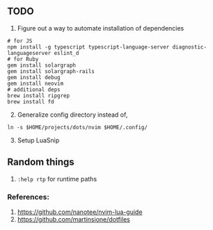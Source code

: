 TODO
----
1. Figure out a way to automate installation of dependencies
```
# for JS
npm install -g typescript typescript-language-server diagnostic-languageserver eslint_d
# for Ruby
gem install solargraph
gem install solargraph-rails
gem install debug 
gem install neovim
# additional deps
brew install ripgrep
brew install fd
```
2. Generalize config directory instead of,
```
ln -s $HOME/projects/dots/nvim $HOME/.config/
```
3. Setup LuaSnip

## Random things

1. `:help rtp` for runtime paths

### References:
1. https://github.com/nanotee/nvim-lua-guide
2. https://github.com/martinsione/dotfiles

